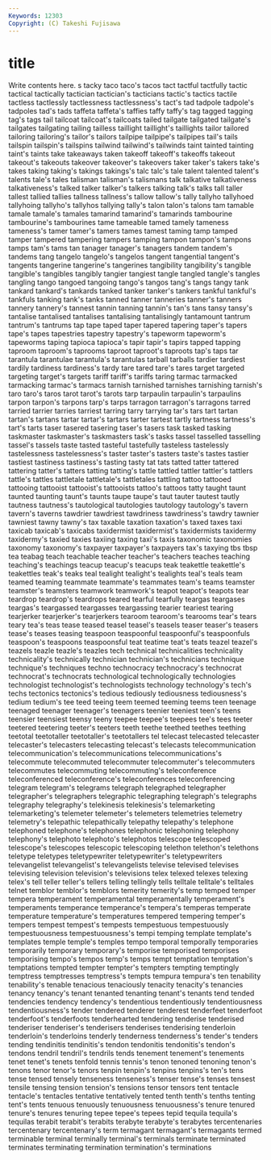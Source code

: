 ```yaml
---
Keywords: 12303 
Copyright: (C) Takeshi Fujisawa
---
```


# title

Write contents here.
s tacky taco taco's tacos tact tactful
tactfully tactic tactical tactically tactician tactician's tacticians tactic's tactics tactile
tactless tactlessly tactlessness tactlessness's tact's tad tadpole tadpole's tadpoles tad's
tads taffeta taffeta's taffies taffy taffy's tag tagged tagging tag's
tags tail tailcoat tailcoat's tailcoats tailed tailgate tailgated tailgate's tailgates
tailgating tailing tailless taillight taillight's taillights tailor tailored tailoring tailoring's
tailor's tailors tailpipe tailpipe's tailpipes tail's tails tailspin tailspin's tailspins
tailwind tailwind's tailwinds taint tainted tainting taint's taints take takeaways
taken takeoff takeoff's takeoffs takeout takeout's takeouts takeover takeover's takeovers
taker taker's takers take's takes taking taking's takings takings's talc
talc's tale talent talented talent's talents tale's tales talisman talisman's
talismans talk talkative talkativeness talkativeness's talked talker talker's talkers talking
talk's talks tall taller tallest tallied tallies tallness tallness's tallow
tallow's tally tallyho tallyhoed tallyhoing tallyho's tallyhos tallying tally's talon
talon's talons tam tamable tamale tamale's tamales tamarind tamarind's tamarinds
tambourine tambourine's tambourines tame tameable tamed tamely tameness tameness's tamer
tamer's tamers tames tamest taming tamp tamped tamper tampered tampering
tampers tamping tampon tampon's tampons tamps tam's tams tan tanager
tanager's tanagers tandem tandem's tandems tang tangelo tangelo's tangelos tangent
tangential tangent's tangents tangerine tangerine's tangerines tangibility tangibility's tangible tangible's
tangibles tangibly tangier tangiest tangle tangled tangle's tangles tangling tango
tangoed tangoing tango's tangos tang's tangs tangy tank tankard tankard's
tankards tanked tanker tanker's tankers tankful tankful's tankfuls tanking tank's
tanks tanned tanner tanneries tanner's tanners tannery tannery's tannest tannin
tanning tannin's tan's tans tansy tansy's tantalise tantalised tantalises tantalising
tantalisingly tantamount tantrum tantrum's tantrums tap tape taped taper tapered
tapering taper's tapers tape's tapes tapestries tapestry tapestry's tapeworm tapeworm's
tapeworms taping tapioca tapioca's tapir tapir's tapirs tapped tapping taproom
taproom's taprooms taproot taproot's taproots tap's taps tar tarantula tarantulae
tarantula's tarantulas tarball tarballs tardier tardiest tardily tardiness tardiness's tardy
tare tared tare's tares target targeted targeting target's targets tariff
tariff's tariffs taring tarmac tarmacked tarmacking tarmac's tarmacs tarnish tarnished
tarnishes tarnishing tarnish's taro taro's taros tarot tarot's tarots tarp
tarpaulin tarpaulin's tarpaulins tarpon tarpon's tarpons tarp's tarps tarragon tarragon's
tarragons tarred tarried tarrier tarries tarriest tarring tarry tarrying tar's
tars tart tartan tartan's tartans tartar tartar's tartars tarter tartest
tartly tartness tartness's tart's tarts taser tasered tasering taser's tasers
task tasked tasking taskmaster taskmaster's taskmasters task's tasks tassel tasselled
tasselling tassel's tassels taste tasted tasteful tastefully tasteless tastelessly tastelessness
tastelessness's taster taster's tasters taste's tastes tastier tastiest tastiness tastiness's
tasting tasty tat tats tatted tatter tattered tattering tatter's tatters
tatting tatting's tattle tattled tattler tattler's tattlers tattle's tattles tattletale
tattletale's tattletales tattling tattoo tattooed tattooing tattooist tattooist's tattooists tattoo's
tattoos tatty taught taunt taunted taunting taunt's taunts taupe taupe's
taut tauter tautest tautly tautness tautness's tautological tautologies tautology tautology's
tavern tavern's taverns tawdrier tawdriest tawdriness tawdriness's tawdry tawnier tawniest
tawny tawny's tax taxable taxation taxation's taxed taxes taxi taxicab
taxicab's taxicabs taxidermist taxidermist's taxidermists taxidermy taxidermy's taxied taxies taxiing
taxing taxi's taxis taxonomic taxonomies taxonomy taxonomy's taxpayer taxpayer's taxpayers
tax's taxying tbs tbsp tea teabag teach teachable teacher teacher's
teachers teaches teaching teaching's teachings teacup teacup's teacups teak teakettle
teakettle's teakettles teak's teaks teal tealight tealight's tealights teal's teals
team teamed teaming teammate teammate's teammates team's teams teamster teamster's
teamsters teamwork teamwork's teapot teapot's teapots tear teardrop teardrop's teardrops
teared tearful tearfully teargas teargases teargas's teargassed teargasses teargassing tearier
teariest tearing tearjerker tearjerker's tearjerkers tearoom tearoom's tearooms tear's tears
teary tea's teas tease teased teasel teasel's teasels teaser teaser's
teasers tease's teases teasing teaspoon teaspoonful teaspoonful's teaspoonfuls teaspoon's teaspoons
teaspoonsful teat teatime teat's teats teazel teazel's teazels teazle teazle's
teazles tech technical technicalities technicality technicality's technically technician technician's technicians
technique technique's techniques techno technocracy technocracy's technocrat technocrat's technocrats technological
technologically technologies technologist technologist's technologists technology technology's tech's techs tectonics
tectonics's tedious tediously tediousness tediousness's tedium tedium's tee teed teeing
teem teemed teeming teems teen teenage teenaged teenager teenager's teenagers
teenier teeniest teen's teens teensier teensiest teensy teeny teepee teepee's
teepees tee's tees teeter teetered teetering teeter's teeters teeth teethe
teethed teethes teething teetotal teetotaller teetotaller's teetotallers tel telecast telecasted
telecaster telecaster's telecasters telecasting telecast's telecasts telecommunication telecommunication's telecommunications telecommunications's
telecommute telecommuted telecommuter telecommuter's telecommuters telecommutes telecommuting telecommuting's teleconference teleconferenced
teleconference's teleconferences teleconferencing telegram telegram's telegrams telegraph telegraphed telegrapher telegrapher's
telegraphers telegraphic telegraphing telegraph's telegraphs telegraphy telegraphy's telekinesis telekinesis's telemarketing
telemarketing's telemeter telemeter's telemeters telemetries telemetry telemetry's telepathic telepathically telepathy
telepathy's telephone telephoned telephone's telephones telephonic telephoning telephony telephony's telephoto
telephoto's telephotos telescope telescoped telescope's telescopes telescopic telescoping telethon telethon's
telethons teletype teletypes teletypewriter teletypewriter's teletypewriters televangelist televangelist's televangelists televise
televised televises televising television television's televisions telex telexed telexes telexing
telex's tell teller teller's tellers telling tellingly tells telltale telltale's
telltales telnet temblor temblor's temblors temerity temerity's temp temped temper
tempera temperament temperamental temperamentally temperament's temperaments temperance temperance's tempera's temperas
temperate temperature temperature's temperatures tempered tempering temper's tempers tempest tempest's
tempests tempestuous tempestuously tempestuousness tempestuousness's tempi temping template template's templates
temple temple's temples tempo temporal temporally temporaries temporarily temporary temporary's
temporise temporised temporises temporising tempo's tempos temp's temps tempt temptation
temptation's temptations tempted tempter tempter's tempters tempting temptingly temptress temptresses
temptress's tempts tempura tempura's ten tenability tenability's tenable tenacious tenaciously
tenacity tenacity's tenancies tenancy tenancy's tenant tenanted tenanting tenant's tenants
tend tended tendencies tendency tendency's tendentious tendentiously tendentiousness tendentiousness's tender
tendered tenderer tenderest tenderfeet tenderfoot tenderfoot's tenderfoots tenderhearted tendering tenderise
tenderised tenderiser tenderiser's tenderisers tenderises tenderising tenderloin tenderloin's tenderloins tenderly
tenderness tenderness's tender's tenders tending tendinitis tendinitis's tendon tendonitis tendonitis's
tendon's tendons tendril tendril's tendrils tends tenement tenement's tenements tenet
tenet's tenets tenfold tennis tennis's tenon tenoned tenoning tenon's tenons
tenor tenor's tenors tenpin tenpin's tenpins tenpins's ten's tens tense
tensed tensely tenseness tenseness's tenser tense's tenses tensest tensile tensing
tension tension's tensions tensor tensors tent tentacle tentacle's tentacles tentative
tentatively tented tenth tenth's tenths tenting tent's tents tenuous tenuously
tenuousness tenuousness's tenure tenured tenure's tenures tenuring tepee tepee's tepees
tepid tequila tequila's tequilas terabit terabit's terabits terabyte terabyte's terabytes
tercentenaries tercentenary tercentenary's term termagant termagant's termagants termed terminable terminal
terminally terminal's terminals terminate terminated terminates terminating termination termination's terminations
